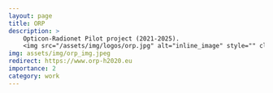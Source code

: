 ```yaml
---
layout: page
title: ORP
description: >
    Opticon-Radionet Pilot project (2021-2025).
    <img src="/assets/img/logos/orp.jpg" alt="inline_image" style="" class="img-fluid rounded">
img: assets/img/orp_img.jpeg
redirect: https://www.orp-h2020.eu
importance: 2
category: work
---
```

